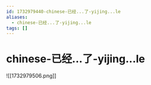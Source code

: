 ```yaml
---
id: 1732979440-chinese-已经...了-yijing...le
aliases:
  - chinese-已经...了-yijing...le
tags: []
---
```


# chinese-已经...了-yijing...le
![[1732979506.png]]
